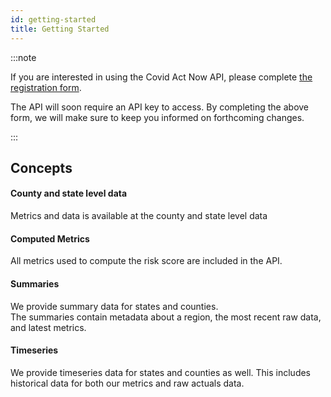 ```yaml
---
id: getting-started
title: Getting Started
---
```


:::note

If you are interested in using the Covid Act Now API, please
complete [the registration form](https://docs.google.com/forms/d/1h47ABVgT2ldQJP6OWsn-mdJIpr6g0efVbCjCX1bv2FY/prefill).

The API will soon require an API key to access. By completing the above form, we will
make sure to keep you informed on forthcoming changes.

:::

## Concepts

#### County and state level data

Metrics and data is available at the county and state level data

#### Computed Metrics

All metrics used to compute the risk score are included in the API.

#### Summaries

We provide summary data for states and counties.  
The summaries contain metadata about a region, the most recent raw data, and latest metrics.

#### Timeseries

We provide timeseries data for states and counties as well.
This includes historical data for both our metrics and raw actuals data.
